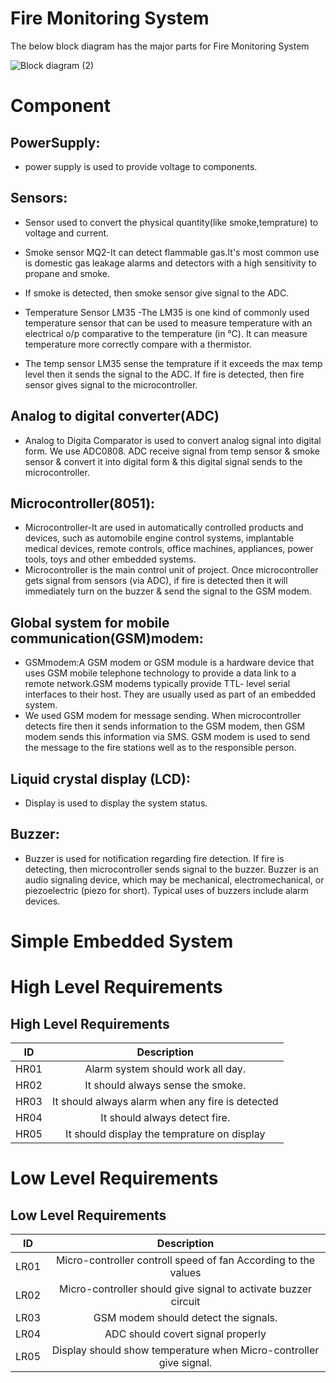 # Fire Monitoring System
The below block diagram has the major parts for Fire Monitoring System

![Block diagram (2)](https://user-images.githubusercontent.com/98872208/154792550-8c96514c-1270-48e9-8bfe-cb12403a482a.png)

# Component

## PowerSupply:

   * power supply is used to provide voltage to components.

## Sensors:

  * Sensor used to convert the physical quantity(like smoke,temprature) to voltage and current.

  * Smoke sensor MQ2-It can detect flammable gas.It's most common use is domestic gas leakage alarms and detectors with a high sensitivity to propane and smoke.
  * If smoke is detected, then smoke sensor give signal to the ADC.
 
  * Temperature Sensor LM35 -The LM35 is one kind of commonly used temperature sensor that can be used to measure temperature with an electrical o/p comparative to the               temperature (in °C). It can measure temperature more correctly compare with a thermistor.
  * The temp sensor LM35 sense the temprature if it exceeds the max temp level then it sends the signal to the ADC. If fire is detected, then fire sensor          gives signal       to the microcontroller.

## Analog to digital converter(ADC)

   * Analog to Digita Comparator is used to convert analog signal into digital form. We use ADC0808. ADC receive signal from temp sensor & smoke sensor & convert it into digital     form & this digital signal sends to the microcontroller.

## Microcontroller(8051):
  
  * Microcontroller-It are used in automatically controlled products and devices, such as automobile engine control systems, implantable medical devices, remote       controls,     office machines, appliances, power tools, toys and other embedded systems.
  * Microcontroller is the main control unit of project. Once microcontroller gets signal from sensors (via ADC), if fire is detected then it will immediately turn on the buzzer     &   send the signal to the GSM modem.

## Global system for mobile communication(GSM)modem:

   * GSMmodem:A GSM modem or GSM module is a hardware device that uses GSM mobile telephone technology to provide a data link to a remote network.GSM modems typically provide         TTL-   level serial interfaces to their host. They are usually used as part of an embedded system.
   * We used GSM modem for message sending. When microcontroller detects fire then it sends information to the GSM modem, then GSM modem sends this information via SMS. GSM          modem  is used to send the message to the fire stations well as to the responsible person.

## Liquid crystal display (LCD):

   * Display is used to display the system status.

## Buzzer:

  *  Buzzer is used for notification regarding fire detection. If fire is detecting, then microcontroller sends signal to the buzzer.
     Buzzer is an audio signaling device, which may be mechanical, electromechanical, or piezoelectric (piezo for short). Typical uses of buzzers include alarm devices.
     
  # Simple Embedded System


# High Level Requirements

## High Level Requirements
|ID	 | Description                                            |
|:--:|:------------------------------------------------------:|
|HR01|Alarm system should work all day.                       | 
|HR02|It should always sense the smoke.                       | 
|HR03|It should always alarm when any fire is detected        | 
|HR04|It should always detect fire.                           | 
|HR05|It should display the temprature on display             | 


# Low Level Requirements

## Low Level Requirements
|ID	 | Description                                            |	
|:--:|:------------------------------------------------------:|
|LR01|  Micro-controller controll speed of fan  According to the values
|LR02|	Micro-controller should give signal to  activate buzzer circuit            | 
|LR03|	GSM modem should detect the signals.         
|LR04|  ADC should covert signal properly       
|LR05|	Display should show temperature when Micro-controller give signal.    

   
     

